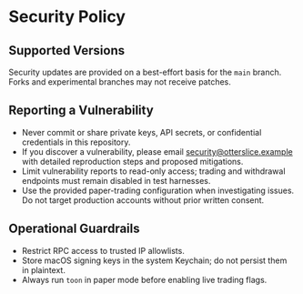 # Security Policy

## Supported Versions

Security updates are provided on a best-effort basis for the `main` branch. Forks and experimental branches may not receive patches.

## Reporting a Vulnerability

- Never commit or share private keys, API secrets, or confidential credentials in this repository.
- If you discover a vulnerability, please email security@otterslice.example with detailed reproduction steps and proposed mitigations.
- Limit vulnerability reports to read-only access; trading and withdrawal endpoints must remain disabled in test harnesses.
- Use the provided paper-trading configuration when investigating issues. Do not target production accounts without prior written consent.

## Operational Guardrails

- Restrict RPC access to trusted IP allowlists.
- Store macOS signing keys in the system Keychain; do not persist them in plaintext.
- Always run `toon` in paper mode before enabling live trading flags.
